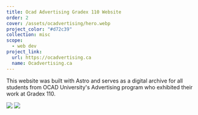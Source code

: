 ```yaml
---
title: Ocad Advertising Gradex 110 Website
order: 2
cover: /assets/ocadvertising/hero.webp
project_color: "#d72c39"
collection: misc
scope:
  - web dev
project_link:
  url: https://ocadvertising.ca
  name: Ocadvertising.ca
---
```


This website was built with Astro and serves as a digital archive for all students from OCAD University's Advertising program who exhibited their work at Gradex 110.

![](/assets/ocadvertising/grad-grid.webp)
![](/assets/ocadvertising/profile.webp)
